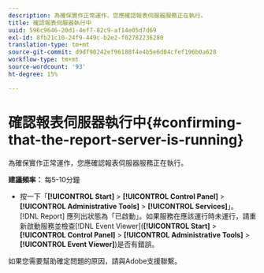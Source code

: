 ```yaml
---
description: 為確保實作正常運作，您應確認報表伺服器服務正在執行。
title: 確認報表伺服器執行中
uuid: 596c9646-20d1-4ef7-82c9-af14e05d7d69
exl-id: 8fb21c10-24f9-449c-b2e2-f02782236280
translation-type: tm+mt
source-git-commit: d9df90242ef96188f4e4b5e6d04cfef196b0a628
workflow-type: tm+mt
source-wordcount: '93'
ht-degree: 15%

---
```


# 確認報表伺服器執行中{#confirming-that-the-report-server-is-running}

為確保實作正常運作，您應確認報表伺服器服務正在執行。

**建議頻率：** 每5-10分鐘

* 按一下「**[!UICONTROL Start]** > **[!UICONTROL Control Panel]** > **[!UICONTROL Administrative Tools]** > **[!UICONTROL Services]**」。 [!DNL Report] 應列出狀態為「已啟動」。如果服務在應該運行時未運行，請重新啟動服務並檢查[!DNL Event Viewer](**[!UICONTROL Start]** > **[!UICONTROL Control Panel]** > **[!UICONTROL Administrative Tools]** > **[!UICONTROL Event Viewer]**)是否有錯誤。

如果您需要幫助確定問題的原因，請與Adobe支援聯繫。
